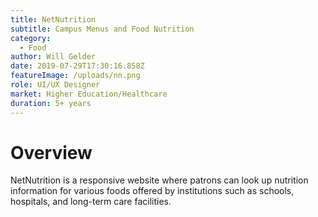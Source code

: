 ```yaml
---
title: NetNutrition
subtitle: Campus Menus and Food Nutrition
category:
  - Food
author: Will Gelder
date: 2019-07-29T17:30:16.858Z
featureImage: /uploads/nn.png
role: UI/UX Designer
market: Higher Education/Healthcare
duration: 5+ years
---
```


# Overview

NetNutrition is a responsive website where patrons can look up nutrition information for various foods offered by institutions such as schools, hospitals, and long-term care facilities.


